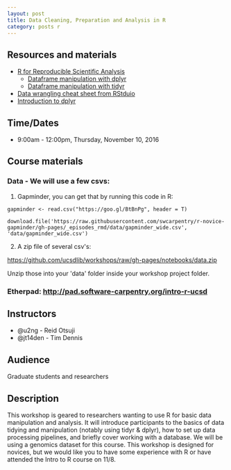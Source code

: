 ```yaml
---
layout: post
title: Data Cleaning, Preparation and Analysis in R
category: posts r
---
```


## Resources and materials

* [R for Reproducible Scientific Analysis](http://swcarpentry.github.io/r-novice-gapminder/)
  * [Dataframe manipulation with dplyr](http://swcarpentry.github.io/r-novice-gapminder/13-dplyr/)
  * [Dataframe manipulation with tidyr](http://swcarpentry.github.io/r-novice-gapminder/14-tidyr/)
* [Data wrangling cheat sheet from RStduio](https://www.rstudio.com/wp-content/uploads/2015/02/data-wrangling-cheatsheet.pdf)
* [Introduction to dplyr](http://stat545.com/block009_dplyr-intro.html)

## Time/Dates

* 9:00am - 12:00pm, Thursday, November 10, 2016

## Course materials

### Data - We will use a few csvs:

1. Gapminder, you can get that by running this code in R:

~~~
gapminder <- read.csv("https://goo.gl/BtBnPg", header = T)
~~~

~~~
download.file('https://raw.githubusercontent.com/swcarpentry/r-novice-gapminder/gh-pages/_episodes_rmd/data/gapminder_wide.csv', 'data/gapminder_wide.csv')
~~~

2. A zip file of several csv's:

<https://github.com/ucsdlib/workshops/raw/gh-pages/notebooks/data.zip>

Unzip those into your 'data' folder inside your workshop project folder.

### Etherpad: <http://pad.software-carpentry.org/intro-r-ucsd>

## Instructors

* @u2ng - Reid Otsuji
* @jt14den - Tim Dennis  

## Audience

Graduate students and researchers

## Description

This workshop is geared to researchers wanting to use R for basic data manipulation and analysis. It will introduce participants to the basics of data tidying and manipulation (notably using tidyr & dplyr), how to set up data processing pipelines, and briefly cover working with a database. We will be using a genomics dataset for this course.  This workshop is designed for novices, but we would like you to have some experience with R or have attended the Intro to R course on 11/8.
